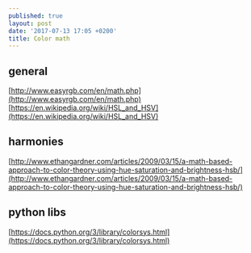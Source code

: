 ```yaml
---
published: true
layout: post
date: '2017-07-13 17:05 +0200'
title: Color math
---
```

## general
[http://www.easyrgb.com/en/math.php](http://www.easyrgb.com/en/math.php)  
[https://en.wikipedia.org/wiki/HSL_and_HSV](https://en.wikipedia.org/wiki/HSL_and_HSV)

## harmonies
[http://www.ethangardner.com/articles/2009/03/15/a-math-based-approach-to-color-theory-using-hue-saturation-and-brightness-hsb/](http://www.ethangardner.com/articles/2009/03/15/a-math-based-approach-to-color-theory-using-hue-saturation-and-brightness-hsb/)

## python libs
[https://docs.python.org/3/library/colorsys.html](https://docs.python.org/3/library/colorsys.html)

